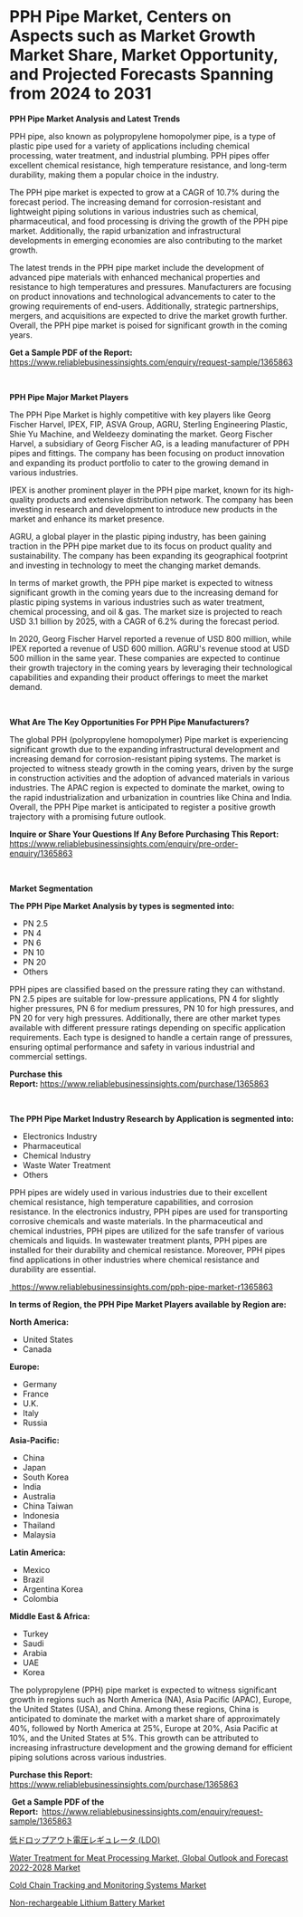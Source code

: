 <p><h1>PPH Pipe Market, Centers on Aspects such as Market Growth Market Share, Market Opportunity, and Projected Forecasts Spanning from 2024 to 2031</h1></p><p><strong>PPH Pipe Market Analysis and Latest Trends</strong></p>
<p><p>PPH pipe, also known as polypropylene homopolymer pipe, is a type of plastic pipe used for a variety of applications including chemical processing, water treatment, and industrial plumbing. PPH pipes offer excellent chemical resistance, high temperature resistance, and long-term durability, making them a popular choice in the industry.</p><p>The PPH pipe market is expected to grow at a CAGR of 10.7% during the forecast period. The increasing demand for corrosion-resistant and lightweight piping solutions in various industries such as chemical, pharmaceutical, and food processing is driving the growth of the PPH pipe market. Additionally, the rapid urbanization and infrastructural developments in emerging economies are also contributing to the market growth.</p><p>The latest trends in the PPH pipe market include the development of advanced pipe materials with enhanced mechanical properties and resistance to high temperatures and pressures. Manufacturers are focusing on product innovations and technological advancements to cater to the growing requirements of end-users. Additionally, strategic partnerships, mergers, and acquisitions are expected to drive the market growth further. Overall, the PPH pipe market is poised for significant growth in the coming years.</p></p>
<p><strong>Get a Sample PDF of the Report:&nbsp;</strong> <a href="https://www.reliablebusinessinsights.com/enquiry/request-sample/1365863">https://www.reliablebusinessinsights.com/enquiry/request-sample/1365863</a></p>
<p>&nbsp;</p>
<p><strong>PPH Pipe Major Market Players</strong></p>
<p><p>The PPH Pipe Market is highly competitive with key players like Georg Fischer Harvel, IPEX, FIP, ASVA Group, AGRU, Sterling Engineering Plastic, Shie Yu Machine, and Weldeezy dominating the market. Georg Fischer Harvel, a subsidiary of Georg Fischer AG, is a leading manufacturer of PPH pipes and fittings. The company has been focusing on product innovation and expanding its product portfolio to cater to the growing demand in various industries.</p><p>IPEX is another prominent player in the PPH pipe market, known for its high-quality products and extensive distribution network. The company has been investing in research and development to introduce new products in the market and enhance its market presence.</p><p>AGRU, a global player in the plastic piping industry, has been gaining traction in the PPH pipe market due to its focus on product quality and sustainability. The company has been expanding its geographical footprint and investing in technology to meet the changing market demands.</p><p>In terms of market growth, the PPH pipe market is expected to witness significant growth in the coming years due to the increasing demand for plastic piping systems in various industries such as water treatment, chemical processing, and oil & gas. The market size is projected to reach USD 3.1 billion by 2025, with a CAGR of 6.2% during the forecast period.</p><p>In 2020, Georg Fischer Harvel reported a revenue of USD 800 million, while IPEX reported a revenue of USD 600 million. AGRU's revenue stood at USD 500 million in the same year. These companies are expected to continue their growth trajectory in the coming years by leveraging their technological capabilities and expanding their product offerings to meet the market demand.</p></p>
<p>&nbsp;</p>
<p><strong>What Are The Key Opportunities For PPH Pipe Manufacturers?</strong></p>
<p><p>The global PPH (polypropylene homopolymer) Pipe market is experiencing significant growth due to the expanding infrastructural development and increasing demand for corrosion-resistant piping systems. The market is projected to witness steady growth in the coming years, driven by the surge in construction activities and the adoption of advanced materials in various industries. The APAC region is expected to dominate the market, owing to the rapid industrialization and urbanization in countries like China and India. Overall, the PPH Pipe market is anticipated to register a positive growth trajectory with a promising future outlook.</p></p>
<p><strong>Inquire or Share Your Questions If Any Before Purchasing This Report:</strong> <a href="https://www.reliablebusinessinsights.com/enquiry/pre-order-enquiry/1365863">https://www.reliablebusinessinsights.com/enquiry/pre-order-enquiry/1365863</a></p>
<p>&nbsp;</p>
<p><strong>Market Segmentation</strong></p>
<p><strong>The PPH Pipe Market Analysis by types is segmented into:</strong></p>
<p><ul><li>PN 2.5</li><li>PN 4</li><li>PN 6</li><li>PN 10</li><li>PN 20</li><li>Others</li></ul></p>
<p><p>PPH pipes are classified based on the pressure rating they can withstand. PN 2.5 pipes are suitable for low-pressure applications, PN 4 for slightly higher pressures, PN 6 for medium pressures, PN 10 for high pressures, and PN 20 for very high pressures. Additionally, there are other market types available with different pressure ratings depending on specific application requirements. Each type is designed to handle a certain range of pressures, ensuring optimal performance and safety in various industrial and commercial settings.</p></p>
<p><strong>Purchase this Report:&nbsp;</strong><a href="https://www.reliablebusinessinsights.com/purchase/1365863">https://www.reliablebusinessinsights.com/purchase/1365863</a></p>
<p>&nbsp;</p>
<p><strong>The PPH Pipe Market Industry Research by Application is segmented into:</strong></p>
<p><ul><li>Electronics Industry</li><li>Pharmaceutical</li><li>Chemical Industry</li><li>Waste Water Treatment</li><li>Others</li></ul></p>
<p><p>PPH pipes are widely used in various industries due to their excellent chemical resistance, high temperature capabilities, and corrosion resistance. In the electronics industry, PPH pipes are used for transporting corrosive chemicals and waste materials. In the pharmaceutical and chemical industries, PPH pipes are utilized for the safe transfer of various chemicals and liquids. In wastewater treatment plants, PPH pipes are installed for their durability and chemical resistance. Moreover, PPH pipes find applications in other industries where chemical resistance and durability are essential.</p></p>
<p><a href="https://www.reliablebusinessinsights.com/pph-pipe-market-r1365863">&nbsp;https://www.reliablebusinessinsights.com/pph-pipe-market-r1365863</a></p>
<p><strong>In terms of Region, the PPH Pipe Market Players available by Region are:</strong></p>
<p>
    <p> <strong> North America: </strong>
        <ul>
            <li>United States</li>
            <li>Canada</li>
        </ul>
        </p> 
    <p> <strong> Europe: </strong>
        <ul>
            <li>Germany</li>
            <li>France</li>
            <li>U.K.</li>
            <li>Italy</li>
            <li>Russia</li>
        </ul>
        </p> 
    <p> <strong> Asia-Pacific: </strong>
        <ul>
            <li>China</li>
            <li>Japan</li>
            <li>South Korea</li>
            <li>India</li>
            <li>Australia</li>
            <li>China Taiwan</li>
            <li>Indonesia</li>
            <li>Thailand</li>
            <li>Malaysia</li>
        </ul>
        </p> 
    <p> <strong> Latin America: </strong>
        <ul>
            <li>Mexico</li>
            <li>Brazil</li>
            <li>Argentina Korea</li>
            <li>Colombia</li>
        </ul>
        </p> 
    <p> <strong> Middle East & Africa: </strong>
        <ul>
            <li>Turkey</li>
            <li>Saudi</li>
            <li>Arabia</li>
            <li>UAE</li>
            <li>Korea</li>
        </ul>
    </p>
    </p>
<p><p>The polypropylene (PPH) pipe market is expected to witness significant growth in regions such as North America (NA), Asia Pacific (APAC), Europe, the United States (USA), and China. Among these regions, China is anticipated to dominate the market with a market share of approximately 40%, followed by North America at 25%, Europe at 20%, Asia Pacific at 10%, and the United States at 5%. This growth can be attributed to increasing infrastructure development and the growing demand for efficient piping solutions across various industries.</p></p>
<p><strong>Purchase this Report: </strong><a href="https://www.reliablebusinessinsights.com/purchase/1365863">https://www.reliablebusinessinsights.com/purchase/1365863</a></p>
<p>&nbsp;<strong>Get a Sample PDF of the Report:&nbsp;&nbsp;</strong><a href="https://www.reliablebusinessinsights.com/enquiry/request-sample/1365863">https://www.reliablebusinessinsights.com/enquiry/request-sample/1365863</a></p>
<p><strong></strong></p>
<p><p><a href="https://github.com/reliezer65/Market-Research-Report-List-2/blob/main/4670021123951.md">低ドロップアウト電圧レギュレータ (LDO)</a></p><p><a href="https://github.com/brendafegmorris532/Market-Research-Report-List-1/blob/main/water-treatment-for-meat-processing-market-global-outlook-and-forecast-2022-2028-market.md">Water Treatment for Meat Processing Market, Global Outlook and Forecast 2022-2028 Market</a></p><p><a href="https://medium.com/@guyskiles48/market-forecast-global-cold-chain-tracking-and-monitoring-systems-trends-and-impact-analysis-2024-18c11ffb8569">Cold Chain Tracking and Monitoring Systems Market</a></p><p><a href="https://medium.com/@ransomohns/global-non-rechargeable-lithium-battery-industry-research-report-competitive-landscape-market-f131548f2e99">Non-rechargeable Lithium Battery Market</a></p></p>